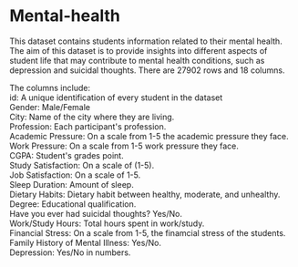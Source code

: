# Mental-health
This dataset contains students information related to their mental health. The aim of this dataset is to provide insights into different aspects of student life that may contribute to mental health conditions, such as depression and suicidal thoughts. There are 27902 rows and 18 columns.  

The columns include:  
id: A unique identification of every student in the dataset  
Gender: Male/Female  
City: Name of the city where they are living.  
Profession: Each participant's profession.  
Academic Pressure: On a scale from 1-5 the academic pressure they face.  
Work Pressure: On a scale from 1-5 work pressure they face.  
CGPA:	Student's grades point.  
Study Satisfaction: On a scale of (1-5).  
Job Satisfaction: On a scale of 1-5.  
Sleep Duration: Amount of sleep.  
Dietary Habits: Dietary habit between healthy, moderate, and unhealthy.  
Degree: Educational qualification.  
Have you ever had suicidal thoughts?	Yes/No.  
Work/Study Hours: Total hours spent in work/study.  
Financial Stress: On a scale from 1-5, the finamcial stress of the students.  
Family History of Mental Illness: Yes/No.  
Depression: Yes/No in numbers.  
